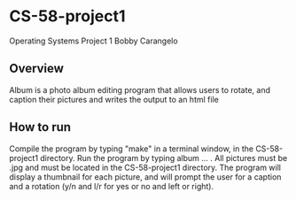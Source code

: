# CS-58-project1
Operating Systems Project 1
Bobby Carangelo

## Overview

Album is a photo album editing program that allows users to rotate, and caption their pictures and writes the output to an html file

## How to run

Compile the program by typing "make" in a terminal window, in the CS-58-project1 directory. Run the program by typing album <YOUR FIRST PICTURE.jpg> <YOUR SECOND PICTURE.jpg> ... <YOUR LAST PICTURE.jpg>. All pictures must be .jpg and must be located in the CS-58-project1 directory. The program will display a thumbnail for each picture, and will prompt the user for a caption and a rotation (y/n and l/r for yes or no and left or right).
